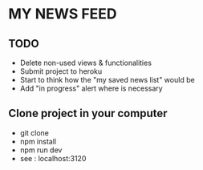 # MY NEWS FEED

## TODO
- Delete non-used views & functionalities
- Submit project to heroku
- Start to think how the "my saved news list" would be
- Add "in progress" alert where is necessary

## Clone project in your computer
- git clone
- npm install
- npm run dev
- see : localhost:3120



